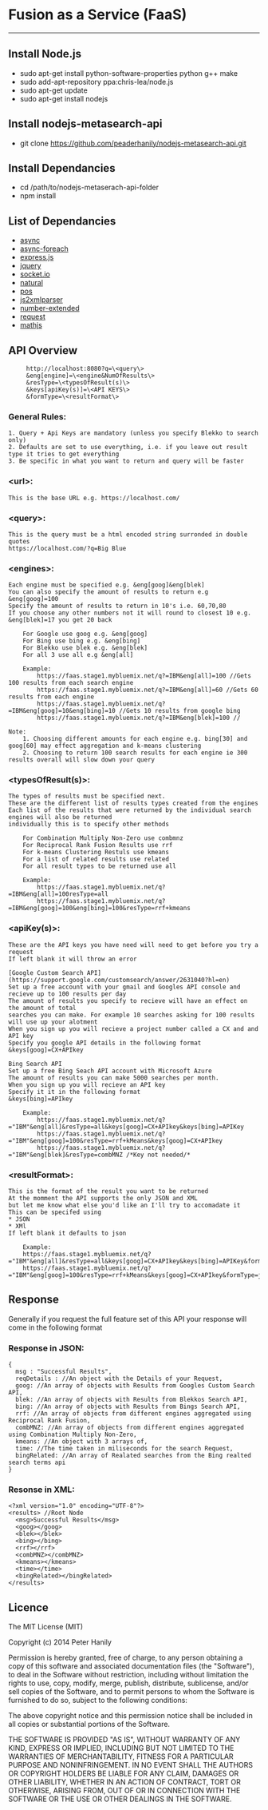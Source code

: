 Fusion as a Service (FaaS)
===================
--------

Install Node.js
----------------
  * sudo apt-get install python-software-properties python g++ make
  * sudo add-apt-repository ppa:chris-lea/node.js
  * sudo apt-get update
  * sudo apt-get install nodejs

Install nodejs-metasearch-api
------------------------------
  * git clone https://github.com/peaderhanily/nodejs-metasearch-api.git

Install Dependancies
--------------------
  * cd /path/to/nodejs-metaserach-api-folder
  * npm install


List of Dependancies
---------------

 * [async](https://github.com/caolan/async)
 * [async-foreach](https://github.com/cowboy/javascript-sync-async-foreach)
 * [express.js](http://expressjs.com/)
 * [jquery](http://jquery.com/)
 * [socket.io](http://socket.io/)
 * [natural](https://github.com/NaturalNode/natural)
 * [pos](https://github.com/dariusk/pos-js)
 * [js2xmlparser](https://www.npmjs.org/package/js2xmlparser)
 * [number-extended](https://github.com/doug-martin/number-extended)
 * [request](https://github.com/mikeal/request)
 * [mathjs](http://mathjs.org/)


API Overview
-------------

         http://localhost:8080?q=\<query\> 
         &eng[engine]=\<engine&NumOfResults\>
         &resType=\<typesOfResult(s)\>
         &keys[apiKey(s)]=\<API KEYS\>
         &formType=\<resultFormat\>

### General Rules:
    1. Query + Api Keys are mandatory (unless you specify Blekko to search only)
    2. Defaults are set to use everything, i.e. if you leave out result type it tries to get everything
    3. Be specific in what you want to return and query will be faster


### \<url\>:
    This is the base URL e.g. https://localhost.com/


### \<query\>:
    This is the query must be a html encoded string surronded in double quotes
    https://localhost.com/?q=Big Blue


### \<engines\>:
    Each engine must be specified e.g. &eng[goog]&eng[blek]
    You can also specify the amount of results to return e.g &eng[goog]=100
    Specify the amount of results to return in 10's i.e. 60,70,80
    If you choose any other numbers not it will round to closest 10 e.g. &eng[blek]=17 you get 20 back

        For Google use goog e.g. &eng[goog]
        For Bing use bing e.g. &eng[bing]
        For Blekko use blek e.g. &eng[blek]
        For all 3 use all e.g &eng[all]

        Example:
            https://faas.stage1.mybluemix.net/q?=IBM&eng[all]=100 //Gets 100 results from each search engine
            https://faas.stage1.mybluemix.net/q?=IBM&eng[all]=60 //Gets 60 results from each engine
            https://faas.stage1.mybluemix.net/q?=IBM&eng[goog]=10&eng[bing]=10 //Gets 10 results from google bing
            https://faas.stage1.mybluemix.net/q?=IBM&eng[blek]=100 //

    Note: 
        1. Choosing different amounts for each engine e.g. bing[30] and goog[60] may effect aggregation and k-means clustering
        2. Choosing to return 100 search results for each engine ie 300 results overall will slow down your query


### \<typesOfResult(s)\>: 
    The types of results must be specified next.
    These are the different list of results types created from the engines
    Each list of the results that were returned by the individual search engines will also be returned
    individually this is to specify other methods

        For Combination Multiply Non-Zero use combmnz
        For Reciprocal Rank Fusion Results use rrf
        For k-means Clustering Restuls use kmeans
        For a list of related results use related
        For all result types to be returned use all

        Example: 
            https://faas.stage1.mybluemix.net/q?=IBM&eng[all]=100resType=all
            https://faas.stage1.mybluemix.net/q?=IBM&eng[goog]=100&eng[bing]=100&resType=rrf+kmeans


### \<apiKey(s)\>: 
    These are the API keys you have need will need to get before you try a request
    If left blank it will throw an error

    [Google Custom Search API](https://support.google.com/customsearch/answer/2631040?hl=en)
    Set up a free account with your gmail and Googles API console and recieve up to 100 results per day
    The amount of results you specify to recieve will have an effect on the amount of total
    searches you can make. For example 10 searches asking for 100 results will use up your alotment
    When you sign up you will recieve a project number called a CX and and API key
    Specify you google API details in the following format
    &keys[goog]=CX+APIkey

    Bing Search API
    Set up a free Bing Seach API account with Microsoft Azure
    The amount of results you can make 5000 searches per month.
    When you sign up you will recieve an API key
    Specify it it in the following format
    &keys[bing]=APIkey

        Example: 
            https://faas.stage1.mybluemix.net/q?="IBM"&eng[all]&resType=all&keys[goog]=CX+APIkey&keys[bing]=APIKey
            https://faas.stage1.mybluemix.net/q?="IBM"&eng[goog]=100&resType=rrf+kMeans&keys[goog]=CX+APIkey
            https://faas.stage1.mybluemix.net/q?="IBM"&eng[blek]&resType=combMNZ /*Key not needed/*



### \<resultFormat\>: 
    This is the format of the result you want to be returned
    At the momment the API supports the only JSON and XML
    but let me know what else you'd like an I'll try to accomadate it
    This can be specifed using
    * JSON
    * XMl
    If left blank it defaults to json

        Example:
        https://faas.stage1.mybluemix.net/q?="IBM"&eng[all]&resType=all&keys[goog]=CX+APIkey&keys[bing]=APIKey&formType=xml
        https://faas.stage1.mybluemix.net/q?="IBM"&eng[goog]=100&resType=rrf+kMeans&keys[goog]=CX+APIkey&formType=json


Response
------

Generally if you request the full feature set of this API your response will come in the following format

### Response in JSON:
    {
      msg : "Successful Results",
      reqDetails : //An object with the Details of your Request,
      goog: //An array of objects with Results from Googles Custom Search API,
      blek: //An array of objects with Results from Blekkos Search API,
      bing: //An array of objects with Results from Bings Search API,
      rrf: //An array of objects from different engines aggregated using Reciprocal Rank Fusion,
      combMNZ: //An array of objects from different engines aggregated using Combination Multiply Non-Zero,
      kmeans: //An object with 3 arrays of,
      time: //The time taken in miliseconds for the search Request,
      bingRelated: //An array of Realated searches from the Bing realted search terms api
    }

### Resonse in XML:
    <?xml version="1.0" encoding="UTF-8"?>
    <results> //Root Node
      <msg>Successful Results</msg>
      <goog></goog>
      <blek></blek>
      <bing></bing>
      <rrf></rrf>
      <combMNZ></combMNZ>
      <kmeans></kmeans>
      <time></time>
      <bingRelated></bingRelated>
    </results>


## Licence

The MIT License (MIT)

Copyright (c) 2014 Peter Hanily

Permission is hereby granted, free of charge, to any person obtaining a copy of this software and associated documentation files (the "Software"), to deal in the Software without restriction, including without limitation the rights to use, copy, modify, merge, publish, distribute, sublicense, and/or sell copies of the Software, and to permit persons to whom the Software is furnished to do so, subject to the following conditions:

The above copyright notice and this permission notice shall be included in all copies or substantial portions of the Software.

THE SOFTWARE IS PROVIDED "AS IS", WITHOUT WARRANTY OF ANY KIND, EXPRESS OR IMPLIED, INCLUDING BUT NOT LIMITED TO THE WARRANTIES OF MERCHANTABILITY, FITNESS FOR A PARTICULAR PURPOSE AND NONINFRINGEMENT. IN NO EVENT SHALL THE AUTHORS OR COPYRIGHT HOLDERS BE LIABLE FOR ANY CLAIM, DAMAGES OR OTHER LIABILITY, WHETHER IN AN ACTION OF CONTRACT, TORT OR OTHERWISE, ARISING FROM, OUT OF OR IN CONNECTION WITH THE SOFTWARE OR THE USE OR OTHER DEALINGS IN THE SOFTWARE.


















